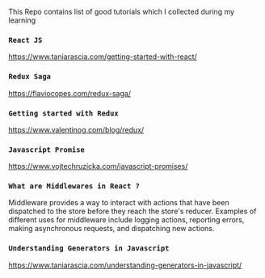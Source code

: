 This Repo contains list of good tutorials which I collected during my learning 

### `React JS`

https://www.taniarascia.com/getting-started-with-react/

### `Redux Saga`

https://flaviocopes.com/redux-saga/

### `Getting started with Redux`

https://www.valentinog.com/blog/redux/

### `Javascript Promise`

https://www.vojtechruzicka.com/javascript-promises/

### `What are Middlewares in React ?`
Middleware provides a way to interact with actions that have been dispatched to the store before they reach the store's reducer. Examples of different uses for middleware include logging actions, reporting errors, making asynchronous requests, and dispatching new actions.

### `Understanding Generators in Javascript`
https://www.taniarascia.com/understanding-generators-in-javascript/

